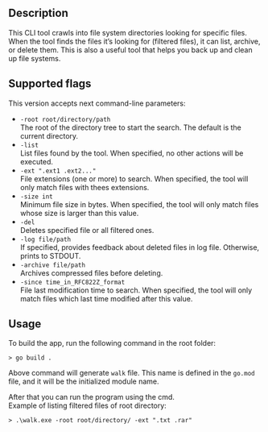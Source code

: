 ## Description
This CLI tool crawls into file system directories looking for specific files. When the tool finds the files it’s looking for (filtered files), it can list, archive, or delete them.
This is also a useful tool that helps you back up and clean up file
systems.

## Supported flags
This version accepts next command-line parameters:
- `-root root/directory/path`\
The root of the directory tree to start the search. The default is the
current directory.
- `-list`\
List files found by the tool. When specified, no other actions will
be executed.
- `-ext ".ext1 .ext2..."`\
File extensions (one or more) to search. When specified, the tool will only match
files with thees extensions.
- `-size int`\
Minimum file size in bytes. When specified, the tool will only
match files whose size is larger than this value.
- `-del`\
Deletes specified file or all filtered ones.
- `-log file/path`\
If specified, provides feedback about deleted files in log file. Otherwise, prints to STDOUT.
- `-archive file/path`\
Archives compressed files before deleting.
- `-since time_in_RFC822Z_format`\
File last modification time to search. When specified, the tool will only 
match files which last time modified after this value.

## Usage
To build the app, run the following command in the root folder:

```
> go build .
```
Above command will generate `walk` file. This name is defined in the `go.mod` file, and it will be the initialized module name.

After that you can run the program using the cmd.\
Example of listing filtered files of root directory:

```
> .\walk.exe -root root/directory/ -ext ".txt .rar"
```
